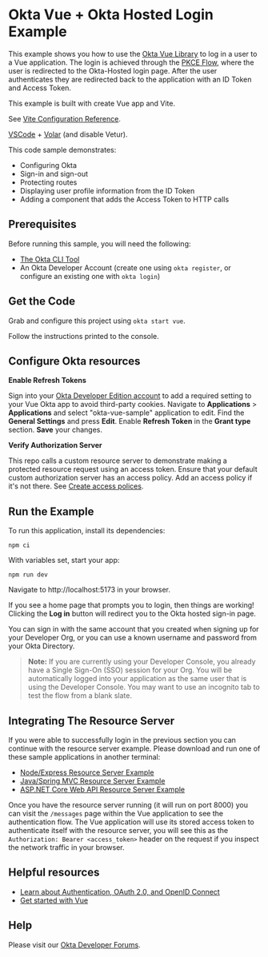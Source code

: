 # Okta Vue + Okta Hosted Login Example

This example shows you how to use the [Okta Vue Library][] to log in a user to a Vue application.  The login is achieved through the [PKCE Flow][], where the user is redirected to the Okta-Hosted login page.  After the user authenticates they are redirected back to the application with an ID Token and Access Token.

This example is built with create Vue app and Vite.

See [Vite Configuration Reference](https://vite.dev/config/).

[VSCode](https://code.visualstudio.com/) + [Volar](https://marketplace.visualstudio.com/items?itemName=Vue.volar) (and disable Vetur).


This code sample demonstrates:
* Configuring Okta
* Sign-in and sign-out
* Protecting routes
* Displaying user profile information from the ID Token
* Adding a component that adds the Access Token to HTTP calls

## Prerequisites

Before running this sample, you will need the following:

* [The Okta CLI Tool](https://github.com/okta/okta-cli#installation)
* An Okta Developer Account (create one using `okta register`, or configure an existing one with `okta login`)

## Get the Code

Grab and configure this project using `okta start vue`.

Follow the instructions printed to the console.

## Configure Okta resources

**Enable Refresh Tokens**

Sign into your [Okta Developer Edition account](https://developer.okta.com/login/) to add a required setting to your Vue Okta app to avoid third-party cookies. Navigate to **Applications** > **Applications** and select "okta-vue-sample" application to edit. Find the **General Settings** and press **Edit**. Enable **Refresh Token** in the **Grant type** section. **Save** your changes.

**Verify Authorization Server**

This repo calls a custom resource server to demonstrate making a protected resource request using an access token. Ensure that your default custom authorization server has an access policy. Add an access policy if it's not there. See [Create access polices](https://help.okta.com/okta_help.htm?type=oie&id=ext-create-access-policies).

## Run the Example

To run this application, install its dependencies:

```
npm ci
```

With variables set, start your app:

```
npm run dev
```

Navigate to http://localhost:5173 in your browser.

If you see a home page that prompts you to login, then things are working!  Clicking the **Log in** button will redirect you to the Okta hosted sign-in page.

You can sign in with the same account that you created when signing up for your Developer Org, or you can use a known username and password from your Okta Directory.

> **Note:** If you are currently using your Developer Console, you already have a Single Sign-On (SSO) session for your Org.  You will be automatically logged into your application as the same user that is using the Developer Console.  You may want to use an incognito tab to test the flow from a blank slate.

## Integrating The Resource Server

If you were able to successfully login in the previous section you can continue with the resource server example. Please download and run one of these sample applications in another terminal:

* [Node/Express Resource Server Example](https://github.com/okta/samples-nodejs-express-4/tree/master/resource-server)
* [Java/Spring MVC Resource Server Example](https://github.com/okta/samples-java-spring-mvc/tree/master/resource-server)
* [ASP.NET Core Web API Resource Server Example](https://github.com/okta/samples-aspnetcore/tree/master/samples-aspnetcore-2x/resource-server)

Once you have the resource server running (it will run on port 8000) you can visit the `/messages` page within the Vue application to see the authentication flow. The Vue application will use its stored access token to authenticate itself with the resource server, you will see this as the `Authorization: Bearer <access_token>` header on the request if you inspect the network traffic in your browser.

## Helpful resources

* [Learn about Authentication, OAuth 2.0, and OpenID Connect][]
* [Get started with Vue][]

## Help

Please visit our [Okta Developer Forums][].

[Okta CLI]: https://cli.okta.com
[PKCE Flow]: https://developer.okta.com/docs/guides/implement-auth-code-pkce
[Okta Vue Library]: https://github.com/okta/okta-vue
[Learn about Authentication, OAuth 2.0, and OpenID Connect]: https://developer.okta.com/docs/concepts/
[Get started with Vue]: https://vuejs.org/guide/introduction.html
[Okta Developer Forums]: https://devforum.okta.com
